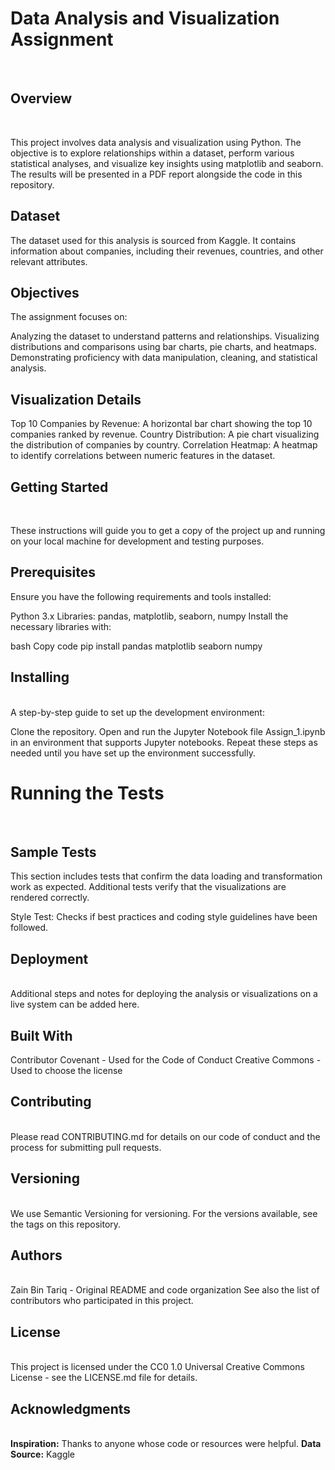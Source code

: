 <h1> Data Analysis and Visualization Assignment </h1> <br>
<h2>Overview</h2> <br>

This project involves data analysis and visualization using Python. The objective is to explore relationships within a dataset, perform various statistical analyses, and visualize key insights using matplotlib and seaborn. The results will be presented in a PDF report alongside the code in this repository.

<h2>Dataset</h2>
The dataset used for this analysis is sourced from Kaggle. It contains information about companies, including their revenues, countries, and other relevant attributes.

<h2>Objectives</h2>
The assignment focuses on:

Analyzing the dataset to understand patterns and relationships.
Visualizing distributions and comparisons using bar charts, pie charts, and heatmaps.
Demonstrating proficiency with data manipulation, cleaning, and statistical analysis. <br>

<h2>Visualization Details</h2>

Top 10 Companies by Revenue: A horizontal bar chart showing the top 10 companies ranked by revenue.
Country Distribution: A pie chart visualizing the distribution of companies by country.
Correlation Heatmap: A heatmap to identify correlations between numeric features in the dataset.

<h2>Getting Started</h2> <br>

These instructions will guide you to get a copy of the project up and running on your local machine for development and testing purposes. <br>

<h2>Prerequisites</h2>
Ensure you have the following requirements and tools installed:

Python 3.x
Libraries: pandas, matplotlib, seaborn, numpy
Install the necessary libraries with:

bash
Copy code
pip install pandas matplotlib seaborn numpy <br>
<h2>Installing</h2> <br>
A step-by-step guide to set up the development environment:

Clone the repository.
Open and run the Jupyter Notebook file Assign_1.ipynb in an environment that supports Jupyter notebooks.
Repeat these steps as needed until you have set up the environment successfully.
<br>

<h1>Running the Tests</h1> <br>
<h2>Sample Tests</h2>
This section includes tests that confirm the data loading and transformation work as expected. Additional tests verify that the visualizations are rendered correctly. <br>

Style Test: Checks if best practices and coding style guidelines have been followed. <br>
<h2>Deployment</h2> <br>
Additional steps and notes for deploying the analysis or visualizations on a live system can be added here. <br>

<h2>Built With</h2>
Contributor Covenant - Used for the Code of Conduct
Creative Commons - Used to choose the license <br>
<h2>Contributing</h2> <br>
Please read CONTRIBUTING.md for details on our code of conduct and the process for submitting pull requests.
<br>
<h2>Versioning</h2> <br>
We use Semantic Versioning for versioning. For the versions available, see the tags on this repository.
<br>

<h2>Authors</h2> <br>
Zain Bin Tariq - Original README and code organization
See also the list of contributors who participated in this project.
<br>
<h2>License</h2> <br>
This project is licensed under the CC0 1.0 Universal Creative Commons License - see the LICENSE.md file for details.
<br>
<h2>Acknowledgments</h2><br>
<b>Inspiration:</b> Thanks to anyone whose code or resources were helpful.
<b>Data Source:</b> Kaggle
